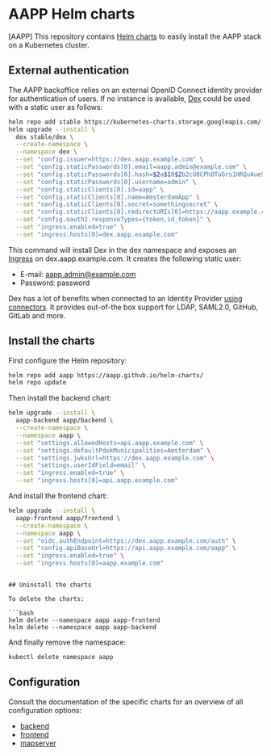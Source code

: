 # AAPP Helm charts

[AAPP] This repository contains [Helm charts](https://helm.sh/) to easily install the AAPP stack on a Kubernetes cluster.

## External authentication

The AAPP backoffice relies on an external OpenID Connect identity provider for authentication of users. If no instance is available, [Dex](https://github.com/dexidp/dex) could be used with a static user as follows:

```bash
helm repo add stable https://kubernetes-charts.storage.googleapis.com/
helm upgrade --install \
  dex stable/dex \
  --create-namespace \
  --namespace dex \
  --set "config.issuer=https://dex.aapp.example.com" \
  --set "config.staticPasswords[0].email=aapp.admin@example.com" \
  --set "config.staticPasswords[0].hash=$2a$10$2b2cU8CPhOTaGrs1HRQuAueS7JTT5ZHsHSzYiFPm1leZck7Mc8T4W" \
  --set "config.staticPasswords[0].username=admin" \
  --set "config.staticClients[0].id=aapp" \
  --set "config.staticClients[0].name=AmsterdamApp" \
  --set "config.staticClients[0].secret=somethingsecret" \
  --set "config.staticClients[0].redirectURIs[0]=https://aapp.example.com/manage/incidents" \
  --set "config.oauth2.responseTypes={token,id_token}" \
  --set "ingress.enabled=true" \
  --set "ingress.hosts[0]=dex.aapp.example.com"
```

This command will install Dex in the dex namespace and exposes an [Ingress](https://kubernetes.io/docs/concepts/services-networking/ingress/) on dex.aapp.example.com. It creates the following static user:

- E-mail: aapp.admin@example.com
- Password: password

Dex has a lot of benefits when connected to an Identity Provider [using connectors](https://github.com/dexidp/dex#connectors). It provides out-of-the box support for LDAP, SAML2.0, GitHub, GitLab and more.

## Install the charts

First configure the Helm repository:

```bash
helm repo add aapp https://aapp.github.io/helm-charts/
helm repo update
```

Then install the backend chart:

```bash
helm upgrade --install \
  aapp-backend aapp/backend \
  --create-namespace \
  --namespace aapp \
  --set "settings.allowedHosts=api.aapp.example.com" \
  --set "settings.defaultPdokMunicipalities=Amsterdam" \
  --set "settings.jwksUrl=https://dex.aapp.example.com" \
  --set "settings.userIdField=email" \
  --set "ingress.enabled=true" \
  --set "ingress.hosts[0]=api.aapp.example.com"
```

And install the frontend chart:

```bash
helm upgrade --install \
  aapp-frontend aapp/frontend \
  --create-namespace \
  --namespace aapp \
  --set "oidc.authEndpoint=https://dex.aapp.example.com/auth" \
  --set "config.apiBaseUrl=https://api.aapp.example.com/aapp" \
  --set "ingress.enabled=true" \
  --set "ingress.hosts[0]=aapp.example.com"
```

```

## Uninstall the charts

To delete the charts:

```bash
helm delete --namespace aapp aapp-frontend
helm delete --namespace aapp aapp-backend
```

And finally remove the namespace:

```bash
kubectl delete namespace aapp
```

## Configuration

Consult the documentation of the specific charts for an overview of all configuration options:

- [backend](./charts/backend)
- [frontend](./charts/frontend)
- [mapserver](./charts/mapserver)